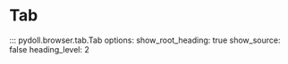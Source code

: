 # Tab

::: pydoll.browser.tab.Tab
    options:
      show_root_heading: true
      show_source: false
      heading_level: 2